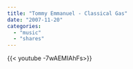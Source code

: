 ```yaml
---
title: "Tommy Emmanuel - Classical Gas"
date: "2007-11-20"
categories:
  - "music"
  - "shares"
---
```


<div style="width: 70vw;">{{< youtube -7wAEMIAhFs>}}</div>

